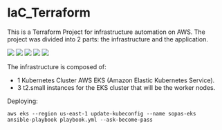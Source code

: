 # IaC_Terraform

This is a Terraform Project for infrastructure automation on AWS. The project was divided into 2 parts: the infrastructure and the application.

![](https://img.shields.io/badge/-Amazon_EKS-informational?style=flat&logo=AmazonEKS&logoColor=white&color=FF9900)
![](https://img.shields.io/badge/-Amazon_EC2-informational?style=flat&logo=AmazonEC2&logoColor=white&color=FF9900)
![](https://img.shields.io/badge/-Kubernetes-informational?style=flat&logo=Kubernetes&logoColor=white&color=326CE5)
![](https://img.shields.io/badge/-Terraform-informational?style=flat&logo=Terraform&logoColor=white&color=7B42BC)
![](https://img.shields.io/badge/-Ansible-informational?style=flat&logo=Ansible&logoColor=white&color=EE0000)

The infrastructure is composed of:
- 1 Kubernetes Cluster AWS EKS (Amazon Elastic Kubernetes Service).
- 3 t2.small instances for the EKS cluster that will be the worker nodes.

Deploying:
```
aws eks --region us-east-1 update-kubeconfig --name sopas-eks 
ansible-playbook playbook.yml --ask-become-pass
```
